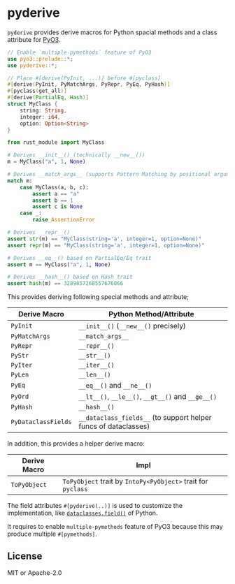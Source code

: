 # pyderive

`pyderive` provides derive macros for Python spacial methods and a class attribute for [PyO3].

[PyO3]: https://github.com/PyO3/pyo3

```rust
// Enable `multiple-pymethods` feature of PyO3
use pyo3::prelude::*;
use pyderive::*;

// Place #[derive(PyInit, ...)] before #[pyclass]
#[derive(PyInit, PyMatchArgs, PyRepr, PyEq, PyHash)]
#[pyclass(get_all)]
#[derive(PartialEq, Hash)]
struct MyClass {
    string: String,
    integer: i64,
    option: Option<String>
}
```
```python
from rust_module import MyClass

# Derives __init__() (technically __new__())
m = MyClass("a", 1, None)

# Derives __match_args__ (supports Pattern Matching by positional arguments)
match m:
    case MyClass(a, b, c):
        assert a == "a"
        assert b == 1
        assert c is None
    case _:
        raise AssertionError

# Derives __repr__()
assert str(m) == "MyClass(string='a', integer=1, option=None)"
assert repr(m) == "MyClass(string='a', integer=1, option=None)"

# Derives __eq__() based on PartialEq/Eq trait
assert m == MyClass("a", 1, None)

# Derives __hash__() based on Hash trait
assert hash(m) == 3289857268557676066
```

This provides deriving following special methods and attribute;

| Derive Macro        | Python Method/Attribute                                         |
| ------------------- | --------------------------------------------------------------- |
| `PyInit`            | `__init__()` (`__new__()` precisely)                            |
| `PyMatchArgs`       | `__match_args__`                                                |
| `PyRepr`            | `__repr__()`                                                    |
| `PyStr`             | `__str__()`                                                     |
| `PyIter`            | `__iter__()`                                                    |
| `PyLen`             | `__len__()`                                                     |
| `PyEq`              | `__eq__()` and `__ne__()`                                       |
| `PyOrd`             | `__lt__()`, `__le__()`, `__gt__()` and `__ge__()`               |
| `PyHash`            | `__hash__()`                                                    |
| `PyDataclassFields` | `__dataclass_fields__` (to support helper funcs of dataclasses) |

In addition, this provides a helper derive macro:

| Derive Macro | Impl                                                         |
| ------------ | ------------------------------------------------------------ |
| `ToPyObject` | `ToPyObject` trait by `IntoPy<PyObject>` trait for `pyclass` |

The field attributes `#[pyderive(..)]` is used to customize the implementation,
like [`dataclasses.field()`][dataclasses-field] of Python.

[dataclasses-field]: https://docs.python.org/3/library/dataclasses.html#dataclasses.field

It requires to enable `multiple-pymethods` feature of PyO3 because this may produce multiple `#[pymethods]`.

## License

MIT or Apache-2.0